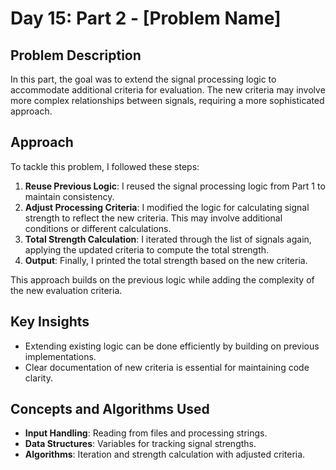 # Day 15: Part 2 - [Problem Name]

## Problem Description
In this part, the goal was to extend the signal processing logic to accommodate additional criteria for evaluation. The new criteria may involve more complex relationships between signals, requiring a more sophisticated approach.

## Approach
To tackle this problem, I followed these steps:
1. **Reuse Previous Logic**: I reused the signal processing logic from Part 1 to maintain consistency.
2. **Adjust Processing Criteria**: I modified the logic for calculating signal strength to reflect the new criteria. This may involve additional conditions or different calculations.
3. **Total Strength Calculation**: I iterated through the list of signals again, applying the updated criteria to compute the total strength.
4. **Output**: Finally, I printed the total strength based on the new criteria.

This approach builds on the previous logic while adding the complexity of the new evaluation criteria.

## Key Insights
- Extending existing logic can be done efficiently by building on previous implementations.
- Clear documentation of new criteria is essential for maintaining code clarity.

## Concepts and Algorithms Used
- **Input Handling**: Reading from files and processing strings.
- **Data Structures**: Variables for tracking signal strengths.
- **Algorithms**: Iteration and strength calculation with adjusted criteria.